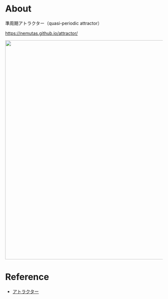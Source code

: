 # About
準周期アトラクター（quasi-periodic attractor）

https://nemutas.github.io/attractor/

<img src='https://github.com/nemutas/attractor/assets/46724121/d670706a-707d-4478-92b6-0c00db786370' alt='' width='700' />

# Reference
- [アトラクター](https://ja.wikipedia.org/wiki/%E3%82%A2%E3%83%88%E3%83%A9%E3%82%AF%E3%82%BF%E3%83%BC)
